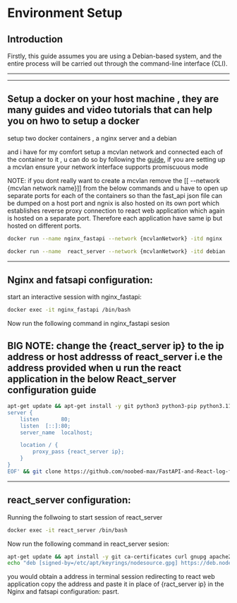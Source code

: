 # Environment Setup

## Introduction
Firstly, this guide assumes you are using a Debian-based system, and the entire process will be carried out through the command-line interface (CLI).

---
---

## Setup a docker on your host machine , they are many guides and video tutorials that can help you on hwo to setup a docker 

setup two docker containers , a nginx server and a debian 

and i have for my comfort setup a mcvlan network and connected each of the container to it , u can do so by following the [guide](https://docs.docker.com/network/drivers/macvlan/), if you are setting up a mcvlan ensure your network interface supports promiscuous mode

NOTE: if you dont really want to create a mcvlan remove the [[ --network  {mcvlan network name}]] from the below commands and u have to open up separate ports for each of the containers so than the fast_api json file can be dumped on a host port and ngnix is also hosted on its own port which establishes reverse proxy connection to  react web application which again is hosted on a separate port. Therefore each application have same ip but hosted on different ports.

```bash
docker run --name nginx_fastapi --network {mcvlanNetwork} -itd nginx
```

```bash
docker run --name  react_server --network {mcvlanNetwork} -itd debian
```


---

## Nginx and fatsapi configuration:


start an interactive session with nginx_fastapi:

```bash
docker exec -it nginx_fastapi /bin/bash 
```

Now run the following command in nginx_fastapi sesion

BIG NOTE: change the {react_server ip} to the ip address or host addresss of react_server i.e the address provided when u run the react application in the below React_server configuration guide
---

```bash
apt-get update && apt-get install -y git python3 python3-pip python3.11-venv nano iproute && bash -c 'cat > /etc/nginx/conf.d/default.conf <<EOF
server {
    listen       80;
    listen  [::]:80;
    server_name  localhost;

    location / {
        proxy_pass {react_server ip};
    }
}
EOF' && git clone https://github.com/noobed-max/FastAPI-and-React-log-fetch.git /home/FastAPI && rm -rf /home/FastAPI/frontend/ && cd /home/FastAPI/backend/ && python3 -m venv myenv && source myenv/bin/activate && pip install fastapi uvicorn cors && sudo rm -f /var/log/nginx/* && nginx -s reload
```

---

## react_server configuration:

Running the follwoing to start session of react_server

```bash
docker exec -it react_server /bin/bash 
```

Now run the following command in react_server sesion:

```bash
apt-get update && apt install -y git ca-certificates curl gnupg apache2 && mkdir -p /etc/apt/keyrings && curl -fsSL https://deb.nodesource.com/gpgkey/nodesource-repo.gpg.key | gpg --dearmor -o /etc/apt/keyrings/nodesource.gpg && NODE_MAJOR=20
echo "deb [signed-by=/etc/apt/keyrings/nodesource.gpg] https://deb.nodesource.com/node_$NODE_MAJOR.x nodistro main" | tee /etc/apt/sources.list.d/nodesource.list && apt-get update && apt-get install nodejs -y && git clone https://github.com/noobed-max/FastAPI-and-React-log-fetch.git /home/react && rm -rf /home/react/backend/ && cd /home/react/frontend/ && npm install axios 
```
you would obtain a address in terminal session redirecting to react web application copy the address and paste it in place of {ract_server ip} in the Nginx and fatsapi configuration: pasrt.



